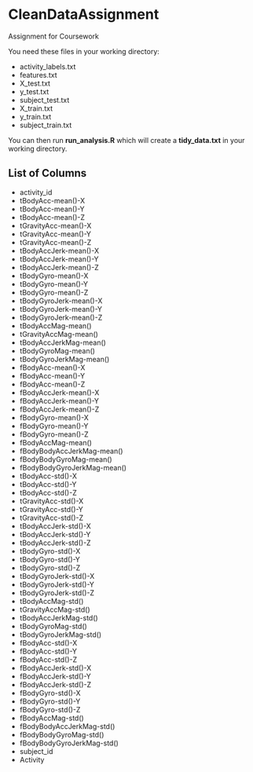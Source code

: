 # CleanDataAssignment
Assignment for Coursework

You need these files in your working directory:

*   activity_labels.txt
*   features.txt 
* X_test.txt
* y_test.txt
* subject_test.txt
* X_train.txt
* y_train.txt
* subject_train.txt


You can then run **run_analysis.R** which will create a **tidy_data.txt** in your working directory.

## List of Columns
- activity_id                 
- tBodyAcc-mean()-X          
- tBodyAcc-mean()-Y           
- tBodyAcc-mean()-Z          
- tGravityAcc-mean()-X        
- tGravityAcc-mean()-Y       
- tGravityAcc-mean()-Z        
- tBodyAccJerk-mean()-X      
- tBodyAccJerk-mean()-Y       
- tBodyAccJerk-mean()-Z      
- tBodyGyro-mean()-X          
- tBodyGyro-mean()-Y         
- tBodyGyro-mean()-Z          
- tBodyGyroJerk-mean()-X     
- tBodyGyroJerk-mean()-Y      
- tBodyGyroJerk-mean()-Z     
- tBodyAccMag-mean()          
- tGravityAccMag-mean()      
- tBodyAccJerkMag-mean()      
- tBodyGyroMag-mean()        
- tBodyGyroJerkMag-mean()     
- fBodyAcc-mean()-X          
- fBodyAcc-mean()-Y           
- fBodyAcc-mean()-Z          
- fBodyAccJerk-mean()-X       
- fBodyAccJerk-mean()-Y      
- fBodyAccJerk-mean()-Z       
- fBodyGyro-mean()-X         
- fBodyGyro-mean()-Y          
- fBodyGyro-mean()-Z         
- fBodyAccMag-mean()          
- fBodyBodyAccJerkMag-mean() 
- fBodyBodyGyroMag-mean()     
- fBodyBodyGyroJerkMag-mean()
- tBodyAcc-std()-X            
- tBodyAcc-std()-Y           
- tBodyAcc-std()-Z            
- tGravityAcc-std()-X        
- tGravityAcc-std()-Y         
- tGravityAcc-std()-Z        
- tBodyAccJerk-std()-X        
- tBodyAccJerk-std()-Y       
- tBodyAccJerk-std()-Z        
- tBodyGyro-std()-X          
- tBodyGyro-std()-Y           
- tBodyGyro-std()-Z          
- tBodyGyroJerk-std()-X       
- tBodyGyroJerk-std()-Y      
- tBodyGyroJerk-std()-Z       
- tBodyAccMag-std()          
- tGravityAccMag-std()        
- tBodyAccJerkMag-std()      
- tBodyGyroMag-std()          
- tBodyGyroJerkMag-std()     
- fBodyAcc-std()-X            
- fBodyAcc-std()-Y           
- fBodyAcc-std()-Z            
- fBodyAccJerk-std()-X       
- fBodyAccJerk-std()-Y        
- fBodyAccJerk-std()-Z       
- fBodyGyro-std()-X           
- fBodyGyro-std()-Y          
- fBodyGyro-std()-Z           
- fBodyAccMag-std()          
- fBodyBodyAccJerkMag-std()   
- fBodyBodyGyroMag-std()     
- fBodyBodyGyroJerkMag-std()  
- subject_id                 
- Activity



